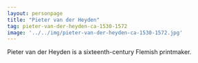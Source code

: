 ```yaml
---
layout: personpage
title: "Pieter van der Heyden"
tag: pieter-van-der-heyden-ca-1530-1572
image: '../../img/pieter-van-der-heyden-ca-1530-1572.jpg'
---
```

Pieter van der Heyden is a sixteenth-century Flemish printmaker.